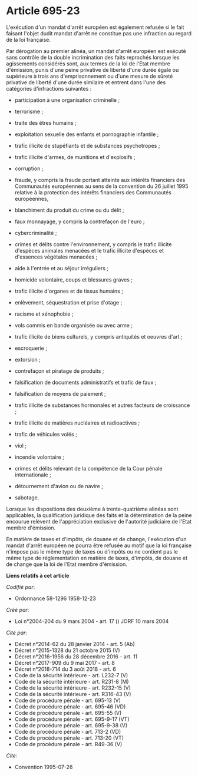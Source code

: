# Article 695-23

L'exécution d'un mandat d'arrêt européen est également refusée si le fait faisant l'objet dudit mandat d'arrêt ne constitue
pas une infraction au regard de la loi française.

Par dérogation au premier alinéa, un mandat d'arrêt européen est exécuté sans contrôle de la double incrimination des faits
reprochés lorsque les agissements considérés sont, aux termes de la loi de l'Etat membre d'émission, punis d'une peine
privative de liberté d'une durée égale ou supérieure à trois ans d'emprisonnement ou d'une mesure de sûreté privative de
liberté d'une durée similaire et entrent dans l'une des catégories d'infractions suivantes :

- participation à une organisation criminelle ;

- terrorisme ;

- traite des êtres humains ;

- exploitation sexuelle des enfants et pornographie infantile ;

- trafic illicite de stupéfiants et de substances psychotropes ;

- trafic illicite d'armes, de munitions et d'explosifs ;

- corruption ;

- fraude, y compris la fraude portant atteinte aux intérêts financiers des Communautés européennes au sens de la convention
du 26 juillet 1995 relative à la protection des intérêts financiers des Communautés européennes, 

- blanchiment du produit du crime ou du délit ;

- faux monnayage, y compris la contrefaçon de l'euro ;

- cybercriminalité ;

- crimes et délits contre l'environnement, y compris le trafic illicite d'espèces animales menacées et le trafic illicite
d'espèces et d'essences végétales menacées ;

- aide à l'entrée et au séjour irréguliers ;

- homicide volontaire, coups et blessures graves ;

- trafic illicite d'organes et de tissus humains ;

- enlèvement, séquestration et prise d'otage ;

- racisme et xénophobie ;

- vols commis en bande organisée ou avec arme ;

- trafic illicite de biens culturels, y compris antiquités et oeuvres d'art ;

- escroquerie ;

- extorsion ;

- contrefaçon et piratage de produits ;

- falsification de documents administratifs et trafic de faux ;

- falsification de moyens de paiement ;

- trafic illicite de substances hormonales et autres facteurs de croissance ;

- trafic illicite de matières nucléaires et radioactives ;

- trafic de véhicules volés ;

- viol ;

- incendie volontaire ;

- crimes et délits relevant de la compétence de la Cour pénale internationale ;

- détournement d'avion ou de navire ;

- sabotage.

Lorsque les dispositions des deuxième à trente-quatrième alinéas sont applicables, la qualification juridique des faits et la
détermination de la peine encourue relèvent de l'appréciation exclusive de l'autorité judiciaire de l'Etat membre d'émission.

En matière de taxes et d'impôts, de douane et de change, l'exécution d'un mandat d'arrêt européen ne pourra être refusée au
motif que la loi française n'impose pas le même type de taxes ou d'impôts ou ne contient pas le même type de réglementation
en matière de taxes, d'impôts, de douane et de change que la loi de l'Etat membre d'émission.

**Liens relatifs à cet article**

_Codifié par_:

  - Ordonnance 58-1296 1958-12-23

_Créé par_:

  - Loi n°2004-204 du 9 mars 2004 - art. 17 () JORF 10 mars 2004

_Cité par_:

  - Décret n°2014-62 du 28 janvier 2014 - art. 5 (Ab)
  - Décret n°2015-1328 du 21 octobre 2015 (V)
  - Décret n°2016-1956 du 28 décembre 2016 - art. 11
  - Décret n°2017-909 du 9 mai 2017 - art. 8
  - Décret n°2018-714 du 3 août 2018 - art. 6
  - Code de la sécurité intérieure - art. L232-7 (V)
  - Code de la sécurité intérieure - art. R231-8 (M)
  - Code de la sécurité intérieure - art. R232-15 (V)
  - Code de la sécurité intérieure - art. R316-43 (V)
  - Code de procédure pénale - art. 695-13 (V)
  - Code de procédure pénale - art. 695-46 (VD)
  - Code de procédure pénale - art. 695-55 (V)
  - Code de procédure pénale - art. 695-9-17 (VT)
  - Code de procédure pénale - art. 695-9-38 (V)
  - Code de procédure pénale - art. 713-2 (VD)
  - Code de procédure pénale - art. 713-20 (VT)
  - Code de procédure pénale - art. R49-36 (V)

_Cite_:

  - Convention 1995-07-26
